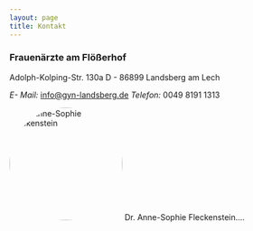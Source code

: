 ```yaml
---
layout: page
title: Kontakt
---
```


### Frauenärzte am Flößerhof

Adolph-Kolping-Str. 130a
D - 86899 Landsberg am Lech

*E- Mail:* info@gyn-landsberg.de
*Telefon:* 0049 8191 1313


<img src="/images/dr-fleckenstein.jpg" alt="Dr. Anne-Sophie Fleckenstein" style="width:200px; border-radius: 100%;" class="round">
Dr. Anne-Sophie Fleckenstein.... 

